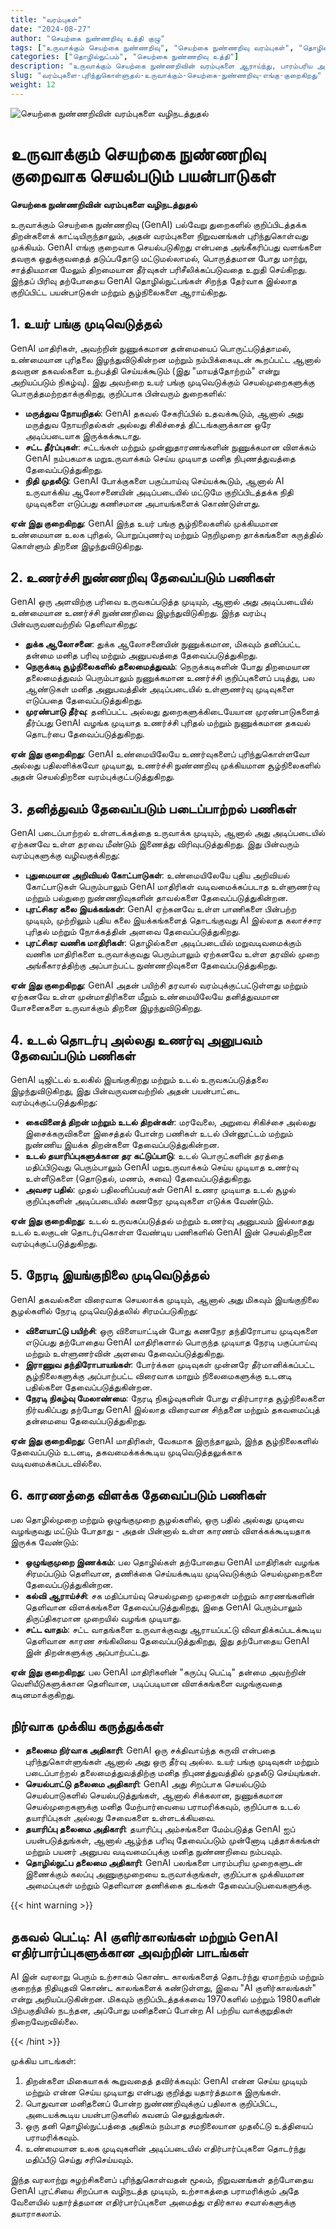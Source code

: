 ```yaml
---
title: "வரம்புகள்"
date: "2024-08-27"
author: "செயற்கை நுண்ணறிவு உத்தி குழு"
tags: ["உருவாக்கும் செயற்கை நுண்ணறிவு", "செயற்கை நுண்ணறிவு வரம்புகள்", "தொழில்நுட்ப உத்தி", "செயற்கை நுண்ணறிவு செயல்படுத்துதல்"]
categories: ["தொழில்நுட்பம்", "செயற்கை நுண்ணறிவு உத்தி"]
description: "உருவாக்கும் செயற்கை நுண்ணறிவின் வரம்புகளை ஆராய்ந்து, பாரம்பரிய அணுகுமுறைகளுக்கு எந்த பயன்பாடுகள் சிறந்தவை என்பதை புரிந்துகொள்ளுங்கள், செயற்கை நுண்ணறிவு ஏற்றுக்கொள்வதில் மேலும் தகவல் அறிந்த முடிவெடுத்தலை இயலச்செய்கிறது."
slug: "வரம்புகளை-புரிந்துகொள்ளுதல்-உருவாக்கும்-செயற்கை-நுண்ணறிவு-எங்கு-குறைகிறது"
weight: 12
---
```


![செயற்கை நுண்ணறிவின் வரம்புகளை வழிநடத்துதல்](/12.png)

# உருவாக்கும் செயற்கை நுண்ணறிவு குறைவாக செயல்படும் பயன்பாடுகள்
**செயற்கை நுண்ணறிவின் வரம்புகளை வழிநடத்துதல்**

உருவாக்கும் செயற்கை நுண்ணறிவு (GenAI) பல்வேறு துறைகளில் குறிப்பிடத்தக்க திறன்களைக் காட்டியிருந்தாலும், அதன் வரம்புகளை நிறுவனங்கள் புரிந்துகொள்வது முக்கியம். GenAI எங்கு குறைவாக செயல்படுகிறது என்பதை அங்கீகரிப்பது வளங்களை தவறாக ஒதுக்குவதைத் தடுப்பதோடு மட்டுமல்லாமல், பொருத்தமான போது மாற்று, சாத்தியமான மேலும் திறமையான தீர்வுகள் பரிசீலிக்கப்படுவதை உறுதி செய்கிறது. இந்தப் பிரிவு தற்போதைய GenAI தொழில்நுட்பங்கள் சிறந்த தேர்வாக இல்லாத குறிப்பிட்ட பயன்பாடுகள் மற்றும் சூழ்நிலைகளை ஆராய்கிறது.

## 1. உயர் பங்கு முடிவெடுத்தல்

GenAI மாதிரிகள், அவற்றின் நுணுக்கமான தன்மையைப் பொருட்படுத்தாமல், உண்மையான புரிதலை இழந்துவிடுகின்றன மற்றும் நம்பிக்கையுடன் கூறப்பட்ட ஆனால் தவறான தகவல்களை உற்பத்தி செய்யக்கூடும் (இது "மாயத்தோற்றம்" என்று அறியப்படும் நிகழ்வு). இது அவற்றை உயர் பங்கு முடிவெடுக்கும் செயல்முறைகளுக்கு பொருத்தமற்றதாக்குகிறது, குறிப்பாக பின்வரும் துறைகளில்:

- **மருத்துவ நோயறிதல்**: GenAI தகவல் சேகரிப்பில் உதவக்கூடும், ஆனால் அது மருத்துவ நோயறிதல்கள் அல்லது சிகிச்சைத் திட்டங்களுக்கான ஒரே அடிப்படையாக இருக்கக்கூடாது.
- **சட்ட தீர்ப்புகள்**: சட்டங்கள் மற்றும் முன்னுதாரணங்களின் நுணுக்கமான விளக்கம் GenAI நம்பகமாக மறுஉருவாக்கம் செய்ய முடியாத மனித நிபுணத்துவத்தை தேவைப்படுத்துகிறது.
- **நிதி முதலீடு**: GenAI போக்குகளை பகுப்பாய்வு செய்யக்கூடும், ஆனால் AI உருவாக்கிய ஆலோசனையின் அடிப்படையில் மட்டுமே குறிப்பிடத்தக்க நிதி முடிவுகளை எடுப்பது கணிசமான அபாயங்களைக் கொண்டுள்ளது.

**ஏன் இது குறைகிறது**: GenAI இந்த உயர் பங்கு சூழ்நிலைகளில் முக்கியமான உண்மையான உலக புரிதல், பொறுப்புணர்வு மற்றும் நெறிமுறை தாக்கங்களை கருத்தில் கொள்ளும் திறனை இழந்துவிடுகிறது.

## 2. உணர்ச்சி நுண்ணறிவு தேவைப்படும் பணிகள்

GenAI ஒரு அளவிற்கு பரிவை உருவகப்படுத்த முடியும், ஆனால் அது அடிப்படையில் உண்மையான உணர்ச்சி நுண்ணறிவை இழந்துவிடுகிறது. இந்த வரம்பு பின்வருவனவற்றில் தெளிவாகிறது:

- **துக்க ஆலோசனை**: துக்க ஆலோசனையின் நுணுக்கமான, மிகவும் தனிப்பட்ட தன்மை மனித பரிவு மற்றும் அனுபவத்தை தேவைப்படுத்துகிறது.
- **நெருக்கடி சூழ்நிலைகளில் தலைமைத்துவம்**: நெருக்கடிகளின் போது திறமையான தலைமைத்துவம் பெரும்பாலும் நுணுக்கமான உணர்ச்சி குறிப்புகளைப் படித்து, பல ஆண்டுகள் மனித அனுபவத்தின் அடிப்படையில் உள்ளுணர்வு முடிவுகளை எடுப்பதை தேவைப்படுத்துகிறது.
- **முரண்பாடு தீர்வு**: தனிப்பட்ட அல்லது துறைகளுக்கிடையேயான முரண்பாடுகளைத் தீர்ப்பது GenAI வழங்க முடியாத உணர்ச்சி புரிதல் மற்றும் நுணுக்கமான தகவல் தொடர்பை தேவைப்படுத்துகிறது.

**ஏன் இது குறைகிறது**: GenAI உண்மையிலேயே உணர்வுகளைப் புரிந்துகொள்ளவோ அல்லது பதிலளிக்கவோ முடியாது, உணர்ச்சி நுண்ணறிவு முக்கியமான சூழ்நிலைகளில் அதன் செயல்திறனை வரம்புக்குட்படுத்துகிறது.

## 3. தனித்துவம் தேவைப்படும் படைப்பாற்றல் பணிகள்

GenAI படைப்பாற்றல் உள்ளடக்கத்தை உருவாக்க முடியும், ஆனால் அது அடிப்படையில் ஏற்கனவே உள்ள தரவை மீண்டும் இணைத்து விரிவுபடுத்துகிறது. இது பின்வரும் வரம்புகளுக்கு வழிவகுக்கிறது:

- **புதுமையான அறிவியல் கோட்பாடுகள்**: உண்மையிலேயே புதிய அறிவியல் கோட்பாடுகள் பெரும்பாலும் GenAI மாதிரிகள் வடிவமைக்கப்படாத உள்ளுணர்வு மற்றும் பல்துறை நுண்ணறிவுகளின் தாவல்களை தேவைப்படுத்துகின்றன.
- **புரட்சிகர கலை இயக்கங்கள்**: GenAI ஏற்கனவே உள்ள பாணிகளை பின்பற்ற முடியும், முற்றிலும் புதிய கலை இயக்கங்களைத் தொடங்குவது AI இல்லாத கலாச்சார புரிதல் மற்றும் நோக்கத்தின் அளவை தேவைப்படுத்துகிறது.
- **புரட்சிகர வணிக மாதிரிகள்**: தொழில்களை அடிப்படையில் மறுவடிவமைக்கும் வணிக மாதிரிகளை உருவாக்குவது பெரும்பாலும் ஏற்கனவே உள்ள தரவில் முறை அங்கீகாரத்திற்கு அப்பாற்பட்ட நுண்ணறிவுகளை தேவைப்படுத்துகிறது.

**ஏன் இது குறைகிறது**: GenAI அதன் பயிற்சி தரவால் வரம்புக்குட்பட்டுள்ளது மற்றும் ஏற்கனவே உள்ள முன்மாதிரிகளை மீறும் உண்மையிலேயே தனித்துவமான யோசனைகளை உருவாக்கும் திறனை இழந்துவிடுகிறது.

## 4. உடல் தொடர்பு அல்லது உணர்வு அனுபவம் தேவைப்படும் பணிகள்

GenAI டிஜிட்டல் உலகில் இயங்குகிறது மற்றும் உடல் உருவகப்படுத்தலை இழந்துவிடுகிறது, இது பின்வருவனவற்றில் அதன் பயன்பாட்டை வரம்புக்குட்படுத்துகிறது:

- **கைவினைத் திறன் மற்றும் உடல் திறன்கள்**: மரவேலை, அறுவை சிகிச்சை அல்லது இசைக்கருவிகளை இசைத்தல் போன்ற பணிகள் உடல் பின்னூட்டம் மற்றும் நுண்ணிய இயக்க திறன்களை தேவைப்படுத்துகின்றன.
- **உடல் தயாரிப்புகளுக்கான தர கட்டுப்பாடு**: உடல் பொருட்களின் தரத்தை மதிப்பிடுவது பெரும்பாலும் GenAI மறுஉருவாக்கம் செய்ய முடியாத உணர்வு உள்ளீடுகளை (தொடுதல், மணம், சுவை) தேவைப்படுத்துகிறது.
- **அவசர பதில்**: முதல் பதிலளிப்பவர்கள் GenAI உணர முடியாத உடல் சூழல் குறிப்புகளின் அடிப்படையில் கணநேர முடிவுகளை எடுக்க வேண்டும்.

**ஏன் இது குறைகிறது**: உடல் உருவகப்படுத்தல் மற்றும் உணர்வு அனுபவம் இல்லாதது உடல் உலகுடன் தொடர்புகொள்ள வேண்டிய பணிகளில் GenAI இன் செயல்திறனை வரம்புக்குட்படுத்துகிறது.

## 5. நேரடி இயங்குநிலை முடிவெடுத்தல்

GenAI தகவல்களை விரைவாக செயலாக்க முடியும், ஆனால் அது மிகவும் இயங்குநிலை சூழல்களில் நேரடி முடிவெடுத்தலில் சிரமப்படுகிறது:

- **விளையாட்டு பயிற்சி**: ஒரு விளையாட்டின் போது கணநேர தந்திரோபாய முடிவுகளை எடுப்பது தற்போதைய GenAI மாதிரிகளால் பொருந்த முடியாத நேரடி பகுப்பாய்வு மற்றும் உள்ளுணர்வின் அளவை தேவைப்படுத்துகிறது.
- **இராணுவ தந்திரோபாயங்கள்**: போர்க்கள முடிவுகள் முன்னரே தீர்மானிக்கப்பட்ட சூழ்நிலைகளுக்கு அப்பாற்பட்ட விரைவாக மாறும் நிலைமைகளுக்கு உடனடி பதில்களை தேவைப்படுத்துகின்றன.
- **நேரடி நிகழ்வு மேலாண்மை**: நேரடி நிகழ்வுகளின் போது எதிர்பாராத சூழ்நிலைகளை நிர்வகிப்பது தற்போது GenAI இல்லாத விரைவான சிந்தனை மற்றும் தகவமைப்புத் தன்மையை தேவைப்படுத்துகிறது.

**ஏன் இது குறைகிறது**: GenAI மாதிரிகள், வேகமாக இருந்தாலும், இந்த சூழ்நிலைகளில் தேவைப்படும் உடனடி, தகவமைக்கக்கூடிய முடிவெடுத்தலுக்காக வடிவமைக்கப்படவில்லை.

## 6. காரணத்தை விளக்க தேவைப்படும் பணிகள்

பல தொழில்முறை மற்றும் ஒழுங்குமுறை சூழல்களில், ஒரு பதில் அல்லது முடிவை வழங்குவது மட்டும் போதாது - அதன் பின்னால் உள்ள காரணம் விளக்கக்கூடியதாக இருக்க வேண்டும்:

- **ஒழுங்குமுறை இணக்கம்**: பல தொழில்கள் தற்போதைய GenAI மாதிரிகள் வழங்க சிரமப்படும் தெளிவான, தணிக்கை செய்யக்கூடிய முடிவெடுக்கும் செயல்முறைகளை தேவைப்படுத்துகின்றன.
- **கல்வி ஆராய்ச்சி**: சக மதிப்பாய்வு செயல்முறை முறைகள் மற்றும் காரணங்களின் தெளிவான விளக்கங்களை தேவைப்படுத்துகிறது, இதை GenAI பெரும்பாலும் திருப்திகரமான முறையில் வழங்க முடியாது.
- **சட்ட வாதம்**: சட்ட வாதங்களை உருவாக்குவது ஆராயப்பட்டு விவாதிக்கப்படக்கூடிய தெளிவான காரண சங்கிலியை தேவைப்படுத்துகிறது, இது தற்போதைய GenAI இன் திறன்களுக்கு அப்பாற்பட்டது.

**ஏன் இது குறைகிறது**: பல GenAI மாதிரிகளின் "கருப்பு பெட்டி" தன்மை அவற்றின் வெளியீடுகளுக்கான தெளிவான, படிப்படியான விளக்கங்களை வழங்குவதை கடினமாக்குகிறது.

## நிர்வாக முக்கிய கருத்துக்கள்

- **தலைமை நிர்வாக அதிகாரி**: GenAI ஒரு சக்திவாய்ந்த கருவி என்பதை புரிந்துகொள்ளுங்கள் ஆனால் அது ஒரு தீர்வு அல்ல. உயர் பங்கு முடிவுகள் மற்றும் படைப்பாற்றல் தலைமைத்துவத்திற்கு மனித நிபுணத்துவத்தில் முதலீடு செய்யுங்கள்.
- **செயல்பாட்டு தலைமை அதிகாரி**: GenAI அது சிறப்பாக செயல்படும் செயல்பாடுகளில் செயல்படுத்துங்கள், ஆனால் சிக்கலான, நுணுக்கமான செயல்முறைகளுக்கு மனித மேற்பார்வையை பராமரிக்கவும், குறிப்பாக உடல் தயாரிப்புகள் அல்லது சேவைகளை உள்ளடக்கியவை.
- **தயாரிப்பு தலைமை அதிகாரி**: தயாரிப்பு அம்சங்களை மேம்படுத்த GenAI ஐப் பயன்படுத்துங்கள், ஆனால் ஆழ்ந்த பரிவு தேவைப்படும் முன்னோடி புத்தாக்கங்கள் மற்றும் பயனர் அனுபவ வடிவமைப்புக்கு மனித நுண்ணறிவை நம்பவும்.
- **தொழில்நுட்ப தலைமை அதிகாரி**: GenAI பலங்களை பாரம்பரிய முறைகளுடன் இணைக்கும் கலப்பு அணுகுமுறையை உருவாக்குங்கள், குறிப்பாக முக்கியமான அமைப்புகள் மற்றும் தெளிவான தணிக்கை தடங்கள் தேவைப்படுபவைகளுக்கு.

{{< hint warning >}}

## தகவல் பெட்டி: AI குளிர்காலங்கள் மற்றும் GenAI எதிர்பார்ப்புகளுக்கான அவற்றின் பாடங்கள்

AI இன் வரலாறு பெரும் உற்சாகம் கொண்ட காலங்களைத் தொடர்ந்து ஏமாற்றம் மற்றும் குறைந்த நிதியுதவி கொண்ட காலங்களைக் கண்டுள்ளது, இவை "AI குளிர்காலங்கள்" என்று அறியப்படுகின்றன. மிகவும் குறிப்பிடத்தக்கவை 1970களில் மற்றும் 1980களின் பிற்பகுதியில் நடந்தன, அப்போது மனிதனைப் போன்ற AI பற்றிய வாக்குறுதிகள் நிறைவேறவில்லை.

{{< /hint >}}

முக்கிய பாடங்கள்:
1. திறன்களை மிகையாகக் கூறுவதைத் தவிர்க்கவும்: GenAI என்ன செய்ய முடியும் மற்றும் என்ன செய்ய முடியாது என்பது குறித்து யதார்த்தமாக இருங்கள்.
2. பொதுவான மனிதனைப் போன்ற நுண்ணறிவுக்குப் பதிலாக குறிப்பிட்ட, அடையக்கூடிய பயன்பாடுகளில் கவனம் செலுத்துங்கள்.
3. ஒரு தனி தொழில்நுட்பத்தை அதிகம் நம்பாத சமநிலையான முதலீட்டு உத்தியைப் பராமரிக்கவும்.
4. உண்மையான உலக முடிவுகளின் அடிப்படையில் எதிர்பார்ப்புகளை தொடர்ந்து மதிப்பீடு செய்து சரிசெய்யவும்.

இந்த வரலாற்று சுழற்சிகளைப் புரிந்துகொள்வதன் மூலம், நிறுவனங்கள் தற்போதைய GenAI புரட்சியை சிறப்பாக வழிநடத்த முடியும், உற்சாகத்தை பராமரிக்கும் அதே வேளையில் யதார்த்தமான எதிர்பார்ப்புகளை அமைத்து எதிர்கால சவால்களுக்கு தயாராகலாம்.